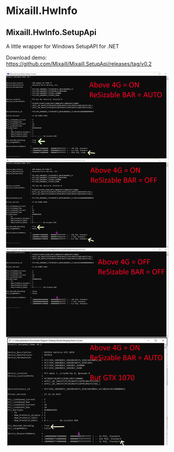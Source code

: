 # Mixaill.HwInfo

## Mixaill.HwInfo.SetupApi

A little wrapper for Windows SetupAPI for .NET

Download demo: https://github.com/Mixaill/Mixaill.SetupApi/releases/tag/v0.2

![image1](docs/image1.png)

